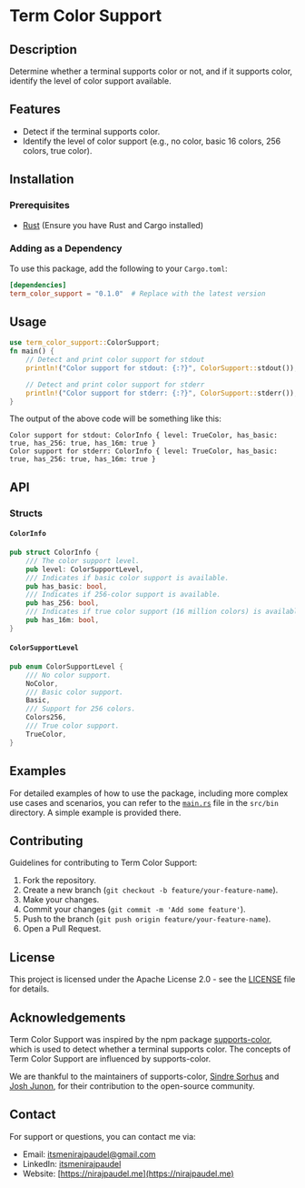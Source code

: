 # Term Color Support

## Description

Determine whether a terminal supports color or not, and if it supports color, identify the level of color support available.

## Features

- Detect if the terminal supports color.
- Identify the level of color support (e.g., no color, basic 16 colors, 256 colors, true color).

## Installation

### Prerequisites

- [Rust](https://www.rust-lang.org/tools/install) (Ensure you have Rust and Cargo installed)

### Adding as a Dependency

To use this package, add the following to your `Cargo.toml`:

```toml
[dependencies]
term_color_support = "0.1.0"  # Replace with the latest version
```

## Usage

```rust
use term_color_support::ColorSupport;
fn main() {
    // Detect and print color support for stdout
    println!("Color support for stdout: {:?}", ColorSupport::stdout());

    // Detect and print color support for stderr
    println!("Color support for stderr: {:?}", ColorSupport::stderr());
}
```

The output of the above code will be something like this:

```
Color support for stdout: ColorInfo { level: TrueColor, has_basic: true, has_256: true, has_16m: true }
Color support for stderr: ColorInfo { level: TrueColor, has_basic: true, has_256: true, has_16m: true }
```

## API

### Structs

#### `ColorInfo`

```rust
pub struct ColorInfo {
    /// The color support level.
    pub level: ColorSupportLevel,
    /// Indicates if basic color support is available.
    pub has_basic: bool,
    /// Indicates if 256-color support is available.
    pub has_256: bool,
    /// Indicates if true color support (16 million colors) is available.
    pub has_16m: bool,
}
```

#### `ColorSupportLevel`

```rust
pub enum ColorSupportLevel {
    /// No color support.
    NoColor,
    /// Basic color support.
    Basic,
    /// Support for 256 colors.
    Colors256,
    /// True color support.
    TrueColor,
}

```

## Examples

For detailed examples of how to use the package, including more complex use cases and scenarios, you can refer to the [`main.rs`](src/bin/main.rs) file in the `src/bin` directory. A simple example is provided there.

## Contributing

Guidelines for contributing to Term Color Support:

1. Fork the repository.
2. Create a new branch (`git checkout -b feature/your-feature-name`).
3. Make your changes.
4. Commit your changes (`git commit -m 'Add some feature'`).
5. Push to the branch (`git push origin feature/your-feature-name`).
6. Open a Pull Request.

## License

This project is licensed under the Apache License 2.0 - see the [LICENSE](LICENSE) file for details.

## Acknowledgements

Term Color Support was inspired by the npm package [supports-color](https://www.npmjs.com/package/supports-color), which is used to detect whether a terminal supports color. The concepts of Term Color Support are influenced by supports-color.

We are thankful to the maintainers of supports-color, [Sindre Sorhus](https://github.com/sindresorhus) and [Josh Junon](https://github.com/qix-), for their contribution to the open-source community.

## Contact

For support or questions, you can contact me via:

- Email: [itsmenirajpaudel@gmail.com](mailto:itsmenirajpaudel@gmail.com)
- LinkedIn: [itsmenirajpaudel](https://www.linkedin.com/in/itsmenirajpaudel/)
- Website: [https://nirajpaudel.me](https://nirajpaudel.me)




 
